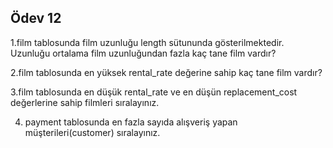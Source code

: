## Ödev 12


 1.film tablosunda film uzunluğu length sütununda gösterilmektedir. Uzunluğu ortalama film uzunluğundan fazla kaç tane film vardır?
 
 2.film tablosunda en yüksek rental_rate değerine sahip kaç tane film vardır?
 
 3.film tablosunda en düşük rental_rate ve en düşün replacement_cost değerlerine sahip filmleri sıralayınız.
 
 4. payment tablosunda en fazla sayıda alışveriş yapan müşterileri(customer) sıralayınız.
